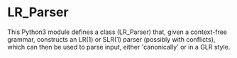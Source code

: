 # LR_Parser

This Python3 module defines a class (LR_Parser) that, given a context-free grammar,
constructs an LR(1) or SLR(1) parser (possibly with conflicts),
which can then be used to parse input,
either 'canonically' or in a GLR style.
